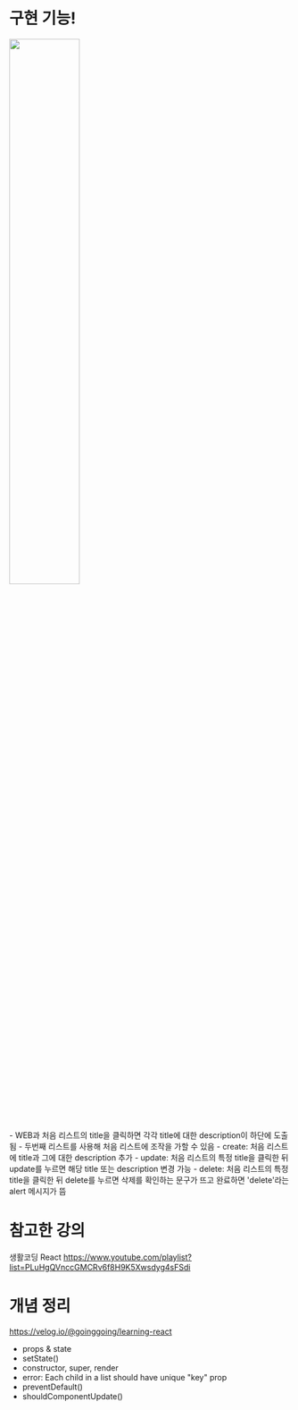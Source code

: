 # 구현 기능!
<img width="50%" src="https://user-images.githubusercontent.com/87990290/158176530-5f9b27aa-742d-465b-8a66-9e2d27b045f6.gif"/>

<br>
- WEB과 처음 리스트의 title을 클릭하면 각각 title에 대한 description이 하단에 도출됨
- 두번째 리스트를 사용해 처음 리스트에 조작을 가할 수 있음
 - create: 처음 리스트에 title과 그에 대한 description 추가
 - update: 처음 리스트의 특정 title을 클릭한 뒤 update를 누르면 해당 title 또는 description 변경 가능
 - delete: 처음 리스트의 특정 title을 클릭한 뒤 delete를 누르면 삭제를 확인하는 문구가 뜨고 완료하면 'delete'라는 alert 메시지가 뜸

# 참고한 강의
생활코딩 React
https://www.youtube.com/playlist?list=PLuHgQVnccGMCRv6f8H9K5Xwsdyg4sFSdi

# 개념 정리
https://velog.io/@goinggoing/learning-react

- props & state
- setState()
- constructor, super, render
- error: Each child in a list should have unique "key" prop
- preventDefault()
- shouldComponentUpdate()
